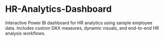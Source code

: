 # HR-Analytics-Dashboard
Interactive Power BI dashboard for HR analytics using sample employee data. Includes custom DAX measures, dynamic visuals, and end-to-end HR analysis workflows.
